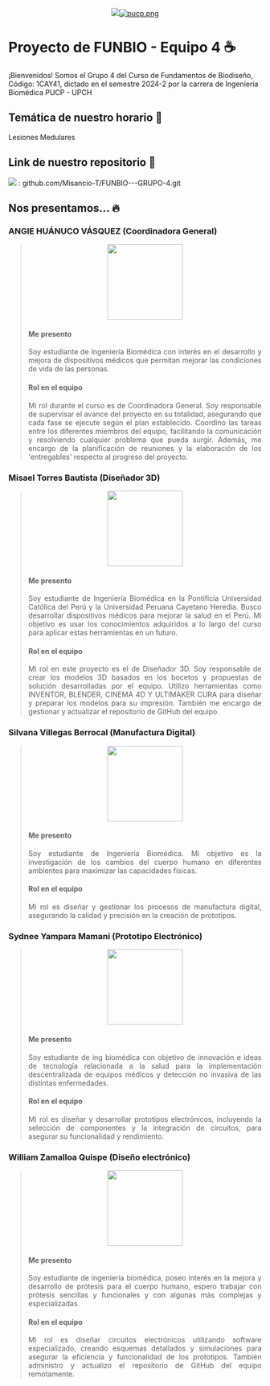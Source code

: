 
<p align="center">
  <img src="[https://fundbio.github.io/images/pucp_upch.png]>
</p>

[![pucp.png](https://i.postimg.cc/XYL9GXMR/pucp.png)](https://postimg.cc/rDdD7Vwj)
---
# Proyecto de FUNBIO - Equipo 4 ☕️


¡Bienvenidos! Somos el Grupo 4 del Curso de Fundamentos de Biodiseño, Código: 1CAY41, dictado
en el semestre 2024-2 por la carrera de Ingeniería Biomédica PUCP - UPCH


## Temática de nuestro horario 📜


Lesiones Medulares


## Link de nuestro repositorio 🔗

<img src="https://img.shields.io/badge/GitHub-100000?style=for-the-badge&logo=github&logoColor=white" /> : github.com/Misancio-T/FUNBIO---GRUPO-4.git





## Nos presentamos... 🔥

<h3>ANGIE HUÁNUCO VÁSQUEZ (Coordinadora General)</h3>

> <p align="center" ><img src=""  alt="" style="width: 150px"></p>
> <h4> Me presento</h4>
>
> <p align="justify"> Soy estudiante de Ingeniería Biomédica con interés en el desarrollo y mejora de dispositivos médicos que permitan mejorar las condiciones de vida de las personas.  </p>
> <h4> Rol en el equipo</h4>
> <p align="justify"> Mi rol durante el curso es de Coordinadora General. Soy responsable de supervisar el avance del proyecto en su totalidad, asegurando que cada fase se ejecute según el plan establecido. Coordino las tareas entre los diferentes miembros del equipo, facilitando la comunicación y resolviendo cualquier problema que pueda surgir. Además, me encargo de la planificación de reuniones y la elaboración de los 'entregables' respecto al progreso del proyecto. </p>

<h3>Misael Torres Bautista (Diseñador 3D)</h3>

> <p align="center" ><img src=""  alt="" style="width: 150px"></p>
> <h4> Me presento</h4>
>
> <p align="justify"> Soy estudiante de Ingeniería Biomédica en la Pontificia Universidad Católica del Perú y la Universidad Peruana Cayetano Heredia. Busco desarrollar dispositivos médicos para mejorar la salud en el Perú. Mi objetivo es usar los conocimientos adquiridos a lo largo del curso para aplicar estas herramientas en un futuro.  </p>
> <h4> Rol en el equipo</h4>
> <p align="justify"> Mi rol en este proyecto es el de Diseñador 3D. Soy responsable de crear los modelos 3D basados en los bocetos y propuestas de solución desarrolladas por el equipo. Utilizo herramientas como INVENTOR, BLENDER, CINEMA 4D Y ULTIMAKER CURA para diseñar y preparar los modelos para su impresión. También me encargo de gestionar y actualizar el repositorio de GitHub del equipo.  </p>

<h3>Silvana Villegas Berrocal (Manufactura Digital)</h3>

> <p align="center" ><img src=""  alt="" style="width: 150px"></p>
> <h4> Me presento</h4>
>
> <p align="justify"> Soy estudiante de Ingeniería Biomédica. Mi objetivo es la investigación de los cambios del cuerpo humano en diferentes ambientes para maximizar las capacidades físicas. </p>
><h4> Rol en el equipo</h4>
> <p align="justify"> Mi rol es diseñar y gestionar los procesos de manufactura digital, asegurando la calidad y precisión en la creación de prototipos. </p>


<h3>Sydnee Yampara Mamani (Prototipo Electrónico)</h3>

> <p align="center" ><img src=""  alt="" style="width: 150px"></p>
> <h4> Me presento</h4>
> <p align="justify"> Soy estudiante de ing biomédica con objetivo de innovación e ideas de tecnología relacionada a la salud para la implementación descentralizada de equipos médicos y detección no invasiva de las distintas enfermedades. </p>
> <h4> Rol en el equipo</h4>
> <p align="justify"> Mi rol es diseñar y desarrollar prototipos electrónicos, incluyendo la selección de componentes y la integración de circuitos, para asegurar su funcionalidad y rendimiento. </p>


<h3>William Zamalloa Quispe (Diseño electrónico)</h3>

> <p align="center" ><img src=""  alt="" style="width: 150px"></p>
> <h4> Me presento</h4>
> <p align="justify"> Soy estudiante de ingeniería biomédica, poseo interés en la mejora y desarrollo de prótesis para el cuerpo humano, espero trabajar con prótesis sencillas y funcionales y con algunas más complejas y especializadas. </p>
> <h4> Rol en el equipo</h4>
> <p align="justify"> Mi rol es diseñar circuitos electrónicos utilizando software especializado, creando esquemas detallados y simulaciones para asegurar la eficiencia y funcionalidad de los prototipos. También administro y actualizo el repositorio de GitHub del equipo remotamente. </p>





